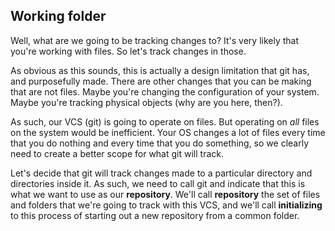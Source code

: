 ## Working folder

Well, what are we going to be tracking changes to? It's very likely that you're working with files. So let's track changes in those.

As obvious as this sounds, this is actually a design limitation that git has, and purposefully made. There are other changes that you can be making that are not files. Maybe you're changing the configuration of your system. Maybe you're tracking physical objects (why are you here, then?). 

As such, our VCS (git) is going to operate on files. But operating on _all_ files on the system would be inefficient. Your OS changes a lot of files every time that you do nothing and every time that you do something, so we clearly need to create a better scope for what git will track.

Let's decide that git will track changes made to a particular directory and directories inside it. As such, we need to call git and indicate that this is what we want to use as our **repository**. We'll call **repository** the set of files and folders that we're going to track with this VCS, and we'll call **initializing** to this process of starting out a new repository from a common folder.

    